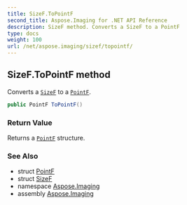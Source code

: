 ```yaml
---
title: SizeF.ToPointF
second_title: Aspose.Imaging for .NET API Reference
description: SizeF method. Converts a SizeF to a PointF
type: docs
weight: 100
url: /net/aspose.imaging/sizef/topointf/
---
```

## SizeF.ToPointF method

Converts a [`SizeF`](../) to a [`PointF`](../../pointf/).

```csharp
public PointF ToPointF()
```

### Return Value

Returns a [`PointF`](../../pointf/) structure.

### See Also

* struct [PointF](../../pointf/)
* struct [SizeF](../)
* namespace [Aspose.Imaging](../../sizef/)
* assembly [Aspose.Imaging](../../../)


